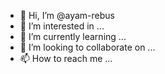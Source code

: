 - 👋 Hi, I’m @ayam-rebus
- 👀 I’m interested in ...
- 🌱 I’m currently learning ...
- 💞️ I’m looking to collaborate on ...
- 📫 How to reach me ...

<!---
ayam-rebus/ayam-rebus is a ✨ special ✨ repository because its `README.md` (this file) appears on your GitHub profile.
You can click the Preview link to take a look at your changes.
--->
